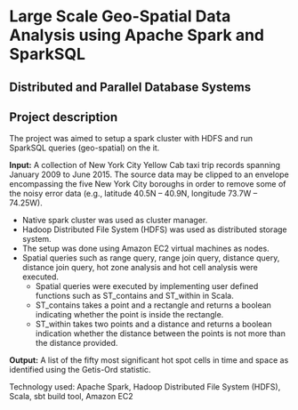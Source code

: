 # Large Scale Geo-Spatial Data Analysis using Apache Spark and SparkSQL

## Distributed and Parallel Database Systems

## Project description

The project was aimed to setup a spark cluster with HDFS and run SparkSQL queries (geo-spatial) on the it.

**Input:** A collection of New York City Yellow Cab taxi trip records spanning January 2009 to June 2015. The source data may be clipped to an envelope encompassing the five New York City boroughs in order to remove some of the noisy error data (e.g., latitude 40.5N – 40.9N, longitude 73.7W – 74.25W).

* Native spark cluster was used as cluster manager.
* Hadoop Distributed File System (HDFS) was used as distributed storage system.
* The setup was done using Amazon EC2 virtual machines as nodes.
* Spatial queries such as range query, range join query, distance query, distance join query, hot zone analysis and hot cell analysis were executed.
  - Spatial queries were executed by implementing user defined functions such as ST_contains and ST_within in Scala.
  - ST_contains takes a point and a rectangle and returns a boolean indicating whether the point is inside the rectangle.
  - ST_within takes two points and a distance and returns a boolean indication whether the distance between the points is not more than the distance provided.

**Output:** A list of the fifty most significant hot spot cells in time and space as identified using the Getis-Ord  statistic.
  
Technology used: Apache Spark, Hadoop Distributed File System (HDFS), Scala, sbt build tool, Amazon EC2
